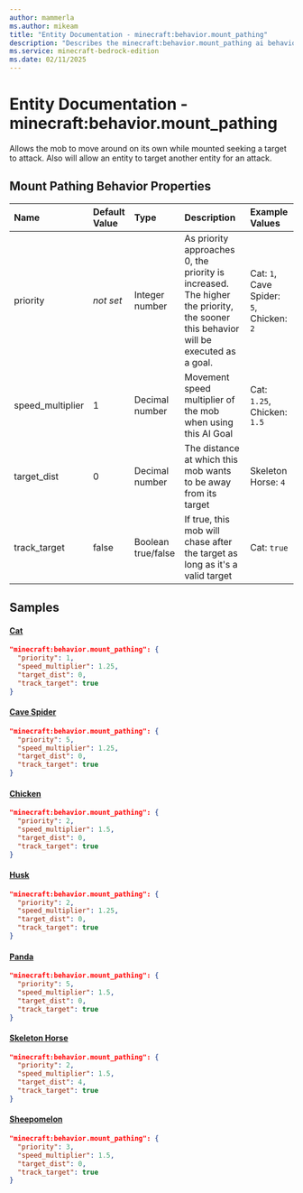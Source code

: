 ```yaml
---
author: mammerla
ms.author: mikeam
title: "Entity Documentation - minecraft:behavior.mount_pathing"
description: "Describes the minecraft:behavior.mount_pathing ai behavior component"
ms.service: minecraft-bedrock-edition
ms.date: 02/11/2025 
---
```


# Entity Documentation - minecraft:behavior.mount_pathing

Allows the mob to move around on its own while mounted seeking a target to attack. Also will allow an entity to target another entity for an attack.


## Mount Pathing Behavior Properties

|Name       |Default Value |Type |Description |Example Values |
|:----------|:-------------|:----|:-----------|:------------- |
| priority | *not set* | Integer number | As priority approaches 0, the priority is increased. The higher the priority, the sooner this behavior will be executed as a goal. | Cat: `1`, Cave Spider: `5`, Chicken: `2` | 
| speed_multiplier | 1 | Decimal number | Movement speed multiplier of the mob when using this AI Goal | Cat: `1.25`, Chicken: `1.5` | 
| target_dist | 0 | Decimal number | The distance at which this mob wants to be away from its target | Skeleton Horse: `4` | 
| track_target | false | Boolean true/false | If true, this mob will chase after the target as long as it's a valid target | Cat: `true` | 

## Samples

#### [Cat](https://github.com/Mojang/bedrock-samples/tree/preview/behavior_pack/entities/cat.json)


```json
"minecraft:behavior.mount_pathing": {
  "priority": 1,
  "speed_multiplier": 1.25,
  "target_dist": 0,
  "track_target": true
}
```

#### [Cave Spider](https://github.com/Mojang/bedrock-samples/tree/preview/behavior_pack/entities/cave_spider.json)


```json
"minecraft:behavior.mount_pathing": {
  "priority": 5,
  "speed_multiplier": 1.25,
  "target_dist": 0,
  "track_target": true
}
```

#### [Chicken](https://github.com/Mojang/bedrock-samples/tree/preview/behavior_pack/entities/chicken.json)


```json
"minecraft:behavior.mount_pathing": {
  "priority": 2,
  "speed_multiplier": 1.5,
  "target_dist": 0,
  "track_target": true
}
```

#### [Husk](https://github.com/Mojang/bedrock-samples/tree/preview/behavior_pack/entities/husk.json)


```json
"minecraft:behavior.mount_pathing": {
  "priority": 2,
  "speed_multiplier": 1.25,
  "target_dist": 0,
  "track_target": true
}
```

#### [Panda](https://github.com/Mojang/bedrock-samples/tree/preview/behavior_pack/entities/panda.json)


```json
"minecraft:behavior.mount_pathing": {
  "priority": 5,
  "speed_multiplier": 1.5,
  "target_dist": 0,
  "track_target": true
}
```

#### [Skeleton Horse](https://github.com/Mojang/bedrock-samples/tree/preview/behavior_pack/entities/skeleton_horse.json)


```json
"minecraft:behavior.mount_pathing": {
  "priority": 2,
  "speed_multiplier": 1.5,
  "target_dist": 4,
  "track_target": true
}
```

#### [Sheepomelon](https://github.com/microsoft/minecraft-samples/tree/main/addon_starter/1_hello_world/behavior_packs/aop_mobs/entities/sheepomelon.behavior.json)


```json
"minecraft:behavior.mount_pathing": {
  "priority": 3,
  "speed_multiplier": 1.5,
  "target_dist": 0,
  "track_target": true
}
```
